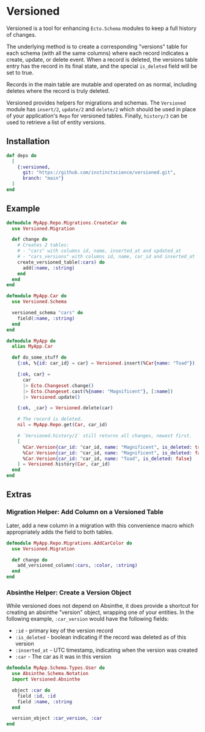 # Versioned

Versioned is a tool for enhancing `Ecto.Schema` modules to keep a full
history of changes.

The underlying method is to create a corresponding "versions" table for each
schema (with all the same columns) where each record indicates a create,
update, or delete event. When a record is deleted, the versions table entry
has the record in its final state, and the special `is_deleted` field will be
set to true.

Records in the main table are mutable and operated on as normal, including
deletes where the record is truly deleted.

Versioned provides helpers for migrations and schemas. The `Versioned` module
has `insert/2`, `update/2` and `delete/2` which should be used in place of
your application's `Repo` for versioned tables. Finally, `history/3` can be
used to retrieve a list of entity versions.

## Installation

```elixir
def deps do
  [
    {:versioned,
      git: "https://github.com/instinctscience/versioned.git",
      branch: "main"}
  ]
end
```

## Example

```elixir
defmodule MyApp.Repo.Migrations.CreateCar do
  use Versioned.Migration

  def change do
    # Creates 2 tables:
    # - "cars" with columns id, name, inserted_at and updated_at
    # - "cars_versions" with columns id, name, car_id and inserted_at
    create_versioned_table(:cars) do
      add(:name, :string)
    end
  end
end

defmodule MyApp.Car do
  use Versioned.Schema

  versioned_schema "cars" do
    field(:name, :string)
  end
end

defmodule MyApp do
  alias MyApp.Car

  def do_some_stuff do
    {:ok, %{id: car_id} = car} = Versioned.insert(%Car{name: "Toad"})

    {:ok, car} =
      car
      |> Ecto.Changeset.change()
      |> Ecto.Changeset.cast(%{name: "Magnificent"}, [:name])
      |> Versioned.update()

    {:ok, _car} = Versioned.delete(car)

    # The record is deleted.
    nil = MyApp.Repo.get(Car, car_id)

    # `Versioned.history/2` still returns all changes, newest first.
    [
      %Car.Version{car_id: ^car_id, name: "Magnificent", is_deleted: true},
      %Car.Version{car_id: ^car_id, name: "Magnificent", is_deleted: false},
      %Car.Version{car_id: ^car_id, name: "Toad", is_deleted: false}
    ] = Versioned.history(Car, car_id)
  end
end
```

## Extras

### Migration Helper: Add Column on a Versioned Table

Later, add a new column in a migration with this convenience macro which
appropriately adds the field to both tables.

```elixir
defmodule MyApp.Repo.Migrations.AddCarColor do
  use Versioned.Migration

  def change do
    add_versioned_column(:cars, :color, :string)
  end
end
```

### Absinthe Helper: Create a Version Object

While versioned does not depend on Absinthe, it does provide a shortcut for
creating an absinthe "version" object, wrapping one of your entities. In the
following example, `:car_version` would have the following fields:

* `:id` - primary key of the version record
* `:is_deleted` - boolean indicating if the record was deleted as of this version
* `:inserted_at` - UTC timestamp, indicating when the version was created
* `:car` - The car as it was in this version

```elixir
defmodule MyApp.Schema.Types.User do
  use Absinthe.Schema.Notation
  import Versioned.Absinthe

  object :car do
    field :id, :id
    field :name, :string
  end

  version_object :car_version, :car
end
```
